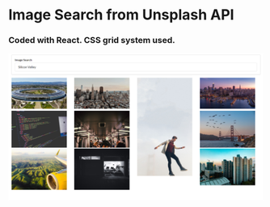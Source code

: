 # Image Search from Unsplash API
### Coded with React. CSS grid system used.

![thumbnail](imagesearch.png)
